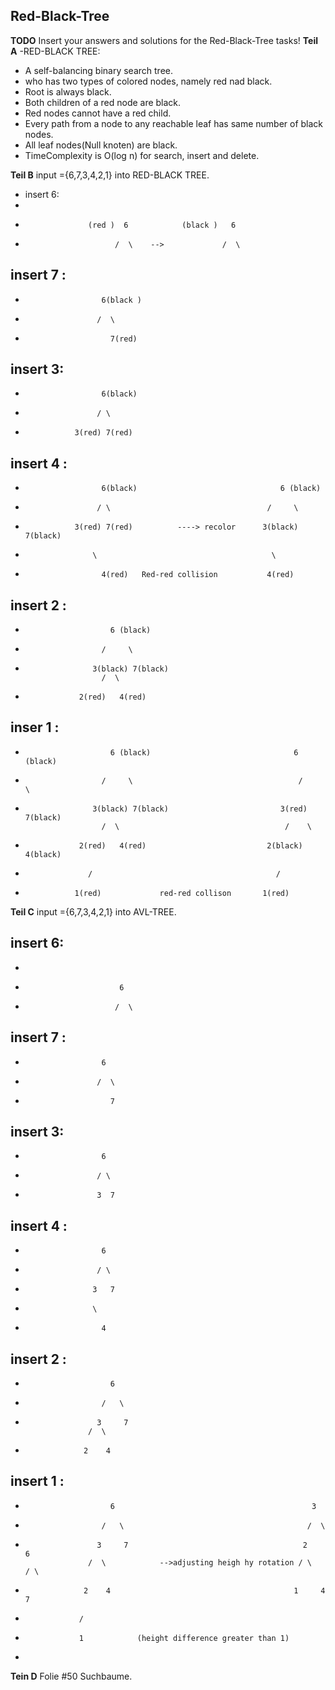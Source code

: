Red-Black-Tree
---

**TODO**
Insert your answers and solutions for the Red-Black-Tree tasks!
**Teil A**
-RED-BLACK TREE:
- A self-balancing binary search tree.
- who has two types of colored nodes, namely red nad black. 
- Root is always black.
- Both children of a red node are black.
- Red nodes cannot have a red child.
- Every path from a node to any reachable leaf has same number of black nodes.
- All leaf nodes(Null knoten) are black.
- TimeComplexity is O(log n) for search, insert and delete.


**Teil B**
input ={6,7,3,4,2,1} into RED-BLACK TREE.
- insert 6:
- 
-                   (red )  6            (black )   6
-                         /  \    -->             /  \
insert 7 :   
-
-                      6(black )
-                     /  \
-                        7(red)
insert 3: 
-
-                      6(black)
-                     / \
-                3(red) 7(red)
insert 4 :
-
-                      6(black)                                6 (black)
-                     / \                                   /     \
-                3(red) 7(red)          ----> recolor      3(black) 7(black) 
-                    \                                       \
-                      4(red)   Red-red collision           4(red)
insert 2 :
-
-                        6 (black)
-                      /     \
-                    3(black) 7(black)
                       /  \ 
-                 2(red)   4(red)
inser 1 :
-
-                        6 (black)                                6 (black)
-                      /     \                                     /     \
-                    3(black) 7(black)                         3(red) 7(black)     
                       /  \                                     /    \   
-                 2(red)   4(red)                           2(black)  4(black)
-                   /                                         /
-                1(red)             red-red collison       1(red) 

**Teil C**
input ={6,7,3,4,2,1} into AVL-TREE.

insert 6:
-
-
-                          6            
-                         /  \    
insert 7 :
-
-                      6
-                     /  \
-                        7
insert 3:
-
-                      6
-                     / \
-                     3  7
insert 4 :
-
-                      6                               
-                     / \                           
-                    3   7                 
-                    \                              
-                      4                            
insert 2 :
-
-                        6 
-                      /   \
-                     3     7
                    /  \ 
-                  2    4
insert 1 :
-
-                        6                                            3 
-                      /   \                                         /  \
-                     3     7                                       2    6 
                    /  \            -->adjusting heigh hy rotation / \   / \
-                  2    4                                         1     4   7
-                 /
-                 1            (height difference greater than 1)                     
-         
**Tein D**
Folie #50 Suchbaume.
